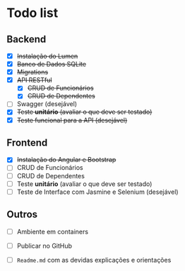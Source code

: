 # Todo list

## Backend
 - [x] ~~Instalação do Lumen~~
 - [x] ~~Banco de Dados SQLite~~
 - [x] ~~Migrations~~
 - [x] ~~API RESTful~~
   - [x] ~~CRUD de Funcionários~~
   - [x] ~~CRUD de Dependentes~~
 - [ ] Swagger (desejável)
 - [x] ~~Teste **unitário** (avaliar o que deve ser testado)~~
 - [x] ~~Teste funcional para a API (desejável)~~

## Frontend
 - [x] ~~Instalação do Angular e Bootstrap~~
 - [ ] CRUD de Funcionários
 - [ ] CRUD de Dependentes
 - [ ] Teste **unitário** (avaliar o que deve ser testado)
 - [ ] Teste de Interface com Jasmine e Selenium (desejável)

## Outros
 - [ ] Ambiente em containers
 - [ ] Publicar no GitHub
 - [ ] `Readme.md` com as devidas explicações e orientações

